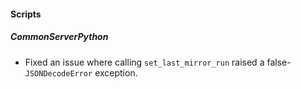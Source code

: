 
#### Scripts

##### CommonServerPython

- Fixed an issue where calling `set_last_mirror_run` raised a false-`JSONDecodeError` exception.
